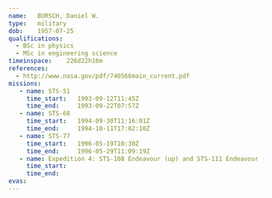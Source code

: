 ```yaml
---
name:	BURSCH, Daniel W.
type:	military
dob:	1957-07-25
qualifications:
  - BSc in physics
  - MSc in engineering science
timeinspace:	226d22h16m
references:
  - http://www.nasa.gov/pdf/740566main_current.pdf
missions:
   - name: STS-51
     time_start:   1993-09-12T11:45Z
     time_end:     1993-09-22T07:57Z
   - name: STS-68
     time_start:   1994-09-30T11:16:01Z
     time_end:     1994-10-11T17:02:10Z
   - name: STS-77
     time_start:   1996-05-19T10:30Z
     time_end:     1996-05-29T11:09:19Z
   - name: Expedition 4: STS-108 Endeavour (up) and STS-111 Endeavour (down)
     time_start:   
     time_end:     
evas:
---
```

